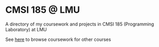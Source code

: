 # CMSI 185 @ LMU
A directory of my coursework and projects in CMSI 185 (Programming Laboratory) at LMU

See [here](https://github.com/asrouji/cmsi185) to browse coursework for other courses
